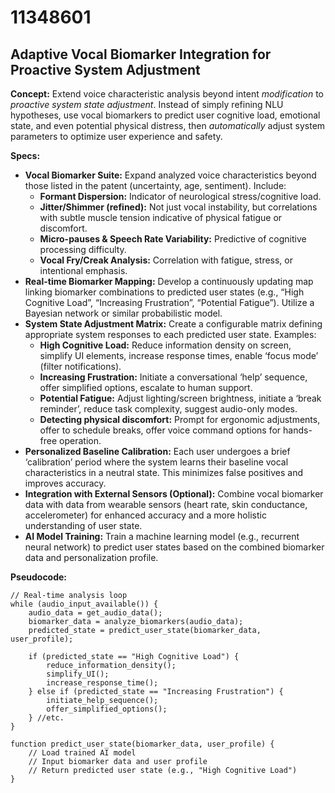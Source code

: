 # 11348601

## Adaptive Vocal Biomarker Integration for Proactive System Adjustment

**Concept:** Extend voice characteristic analysis beyond intent *modification* to *proactive system state adjustment*. Instead of simply refining NLU hypotheses, use vocal biomarkers to predict user cognitive load, emotional state, and even potential physical distress, then *automatically* adjust system parameters to optimize user experience and safety.

**Specs:**

*   **Vocal Biomarker Suite:** Expand analyzed voice characteristics beyond those listed in the patent (uncertainty, age, sentiment). Include:
    *   **Formant Dispersion:**  Indicator of neurological stress/cognitive load.
    *   **Jitter/Shimmer (refined):** Not just vocal instability, but correlations with subtle muscle tension indicative of physical fatigue or discomfort.
    *   **Micro-pauses & Speech Rate Variability:** Predictive of cognitive processing difficulty.
    *   **Vocal Fry/Creak Analysis:**  Correlation with fatigue, stress, or intentional emphasis.
*   **Real-time Biomarker Mapping:**  Develop a continuously updating map linking biomarker combinations to predicted user states (e.g., “High Cognitive Load”, “Increasing Frustration”, “Potential Fatigue”).  Utilize a Bayesian network or similar probabilistic model.
*   **System State Adjustment Matrix:**  Create a configurable matrix defining appropriate system responses to each predicted user state. Examples:
    *   **High Cognitive Load:** Reduce information density on screen, simplify UI elements, increase response times, enable ‘focus mode’ (filter notifications).
    *   **Increasing Frustration:** Initiate a conversational ‘help’ sequence, offer simplified options, escalate to human support.
    *   **Potential Fatigue:** Adjust lighting/screen brightness, initiate a ‘break reminder’, reduce task complexity, suggest audio-only modes.
    *   **Detecting physical discomfort:** Prompt for ergonomic adjustments, offer to schedule breaks, offer voice command options for hands-free operation.
*   **Personalized Baseline Calibration:** Each user undergoes a brief ‘calibration’ period where the system learns their baseline vocal characteristics in a neutral state. This minimizes false positives and improves accuracy.
*   **Integration with External Sensors (Optional):** Combine vocal biomarker data with data from wearable sensors (heart rate, skin conductance, accelerometer) for enhanced accuracy and a more holistic understanding of user state.
*   **AI Model Training:** Train a machine learning model (e.g., recurrent neural network) to predict user states based on the combined biomarker data and personalization profile.

**Pseudocode:**

```
// Real-time analysis loop
while (audio_input_available()) {
    audio_data = get_audio_data();
    biomarker_data = analyze_biomarkers(audio_data);
    predicted_state = predict_user_state(biomarker_data, user_profile);
    
    if (predicted_state == "High Cognitive Load") {
        reduce_information_density();
        simplify_UI();
        increase_response_time();
    } else if (predicted_state == "Increasing Frustration") {
        initiate_help_sequence();
        offer_simplified_options();
    } //etc.
}

function predict_user_state(biomarker_data, user_profile) {
    // Load trained AI model
    // Input biomarker data and user profile
    // Return predicted user state (e.g., "High Cognitive Load")
}
```
